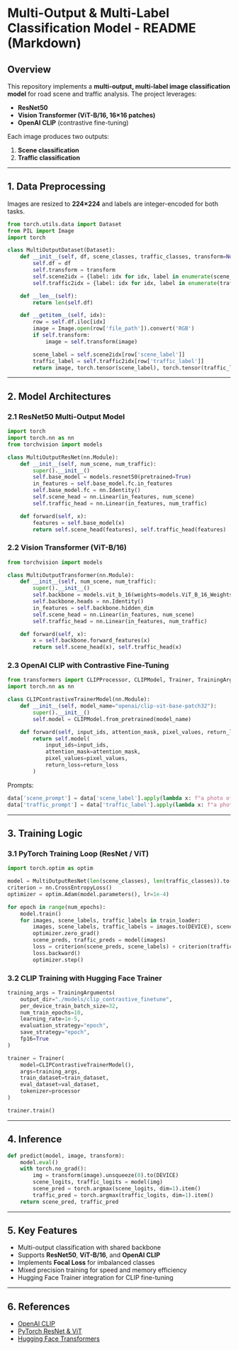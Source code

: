 # Multi-Output & Multi-Label Classification Model - README (Markdown)

## Overview

This repository implements a **multi-output, multi-label image classification model** for road scene and traffic analysis. The project leverages:

* **ResNet50**
* **Vision Transformer (ViT-B/16, 16×16 patches)**
* **OpenAI CLIP** (contrastive fine-tuning)

Each image produces two outputs:

1. **Scene classification**
2. **Traffic classification**

---

## 1. Data Preprocessing

Images are resized to **224×224** and labels are integer-encoded for both tasks.

```python
from torch.utils.data import Dataset
from PIL import Image
import torch

class MultiOutputDataset(Dataset):
    def __init__(self, df, scene_classes, traffic_classes, transform=None):
        self.df = df
        self.transform = transform
        self.scene2idx = {label: idx for idx, label in enumerate(scene_classes)}
        self.traffic2idx = {label: idx for idx, label in enumerate(traffic_classes)}

    def __len__(self):
        return len(self.df)

    def __getitem__(self, idx):
        row = self.df.iloc[idx]
        image = Image.open(row['file_path']).convert('RGB')
        if self.transform:
            image = self.transform(image)

        scene_label = self.scene2idx[row['scene_label']]
        traffic_label = self.traffic2idx[row['traffic_label']]
        return image, torch.tensor(scene_label), torch.tensor(traffic_label)
```

---

## 2. Model Architectures

### 2.1 ResNet50 Multi-Output Model

```python
import torch
import torch.nn as nn
from torchvision import models

class MultiOutputResNet(nn.Module):
    def __init__(self, num_scene, num_traffic):
        super().__init__()
        self.base_model = models.resnet50(pretrained=True)
        in_features = self.base_model.fc.in_features
        self.base_model.fc = nn.Identity()
        self.scene_head = nn.Linear(in_features, num_scene)
        self.traffic_head = nn.Linear(in_features, num_traffic)

    def forward(self, x):
        features = self.base_model(x)
        return self.scene_head(features), self.traffic_head(features)
```

### 2.2 Vision Transformer (ViT-B/16)

```python
from torchvision import models

class MultiOutputTransformer(nn.Module):
    def __init__(self, num_scene, num_traffic):
        super().__init__()
        self.backbone = models.vit_b_16(weights=models.ViT_B_16_Weights.IMAGENET1K_V1)
        self.backbone.heads = nn.Identity()
        in_features = self.backbone.hidden_dim
        self.scene_head = nn.Linear(in_features, num_scene)
        self.traffic_head = nn.Linear(in_features, num_traffic)

    def forward(self, x):
        x = self.backbone.forward_features(x)
        return self.scene_head(x), self.traffic_head(x)
```

### 2.3 OpenAI CLIP with Contrastive Fine-Tuning

```python
from transformers import CLIPProcessor, CLIPModel, Trainer, TrainingArguments
import torch.nn as nn

class CLIPContrastiveTrainerModel(nn.Module):
    def __init__(self, model_name="openai/clip-vit-base-patch32"):
        super().__init__()
        self.model = CLIPModel.from_pretrained(model_name)

    def forward(self, input_ids, attention_mask, pixel_values, return_loss=False):
        return self.model(
            input_ids=input_ids,
            attention_mask=attention_mask,
            pixel_values=pixel_values,
            return_loss=return_loss
        )
```

Prompts:

```python
data['scene_prompt'] = data['scene_label'].apply(lambda x: f"a photo of a road scene with {x.replace('_', ' ')}")
data['traffic_prompt'] = data['traffic_label'].apply(lambda x: f"a photo of a road with {x.replace('_', ' ')}")
```
---

## 3. Training Logic

### 3.1 PyTorch Training Loop (ResNet / ViT)

```python
import torch.optim as optim

model = MultiOutputResNet(len(scene_classes), len(traffic_classes)).to(DEVICE)
criterion = nn.CrossEntropyLoss()
optimizer = optim.Adam(model.parameters(), lr=1e-4)

for epoch in range(num_epochs):
    model.train()
    for images, scene_labels, traffic_labels in train_loader:
        images, scene_labels, traffic_labels = images.to(DEVICE), scene_labels.to(DEVICE), traffic_labels.to(DEVICE)
        optimizer.zero_grad()
        scene_preds, traffic_preds = model(images)
        loss = criterion(scene_preds, scene_labels) + criterion(traffic_preds, traffic_labels)
        loss.backward()
        optimizer.step()
```

### 3.2 CLIP Training with Hugging Face Trainer

```python
training_args = TrainingArguments(
    output_dir="./models/clip_contrastive_finetune",
    per_device_train_batch_size=32,
    num_train_epochs=10,
    learning_rate=1e-5,
    evaluation_strategy="epoch",
    save_strategy="epoch",
    fp16=True
)

trainer = Trainer(
    model=CLIPContrastiveTrainerModel(),
    args=training_args,
    train_dataset=train_dataset,
    eval_dataset=val_dataset,
    tokenizer=processor
)

trainer.train()
```

---

## 4. Inference

```python
def predict(model, image, transform):
    model.eval()
    with torch.no_grad():
        img = transform(image).unsqueeze(0).to(DEVICE)
        scene_logits, traffic_logits = model(img)
        scene_pred = torch.argmax(scene_logits, dim=1).item()
        traffic_pred = torch.argmax(traffic_logits, dim=1).item()
    return scene_pred, traffic_pred
```

---

## 5. Key Features

* Multi-output classification with shared backbone
* Supports **ResNet50**, **ViT-B/16**, and **OpenAI CLIP**
* Implements **Focal Loss** for imbalanced classes
* Mixed precision training for speed and memory efficiency
* Hugging Face Trainer integration for CLIP fine-tuning

---

## 6. References

* [OpenAI CLIP](https://github.com/openai/CLIP)
* [PyTorch ResNet & ViT](https://pytorch.org/vision/stable/models.html)
* [Hugging Face Transformers](https://huggingface.co/docs/transformers)

